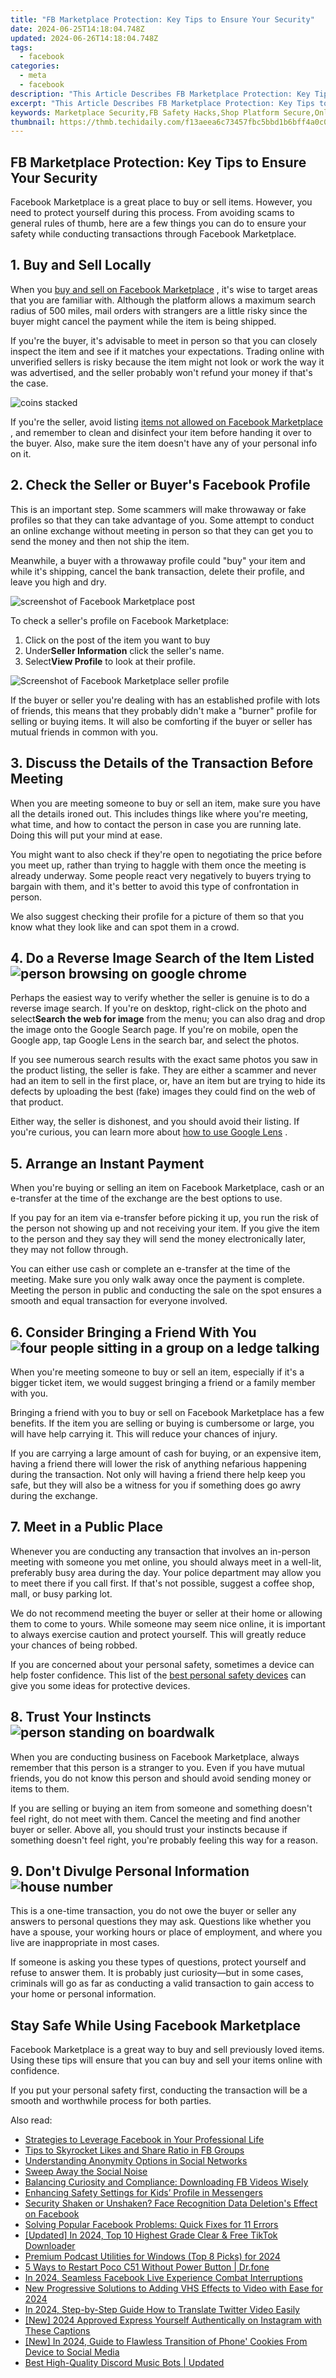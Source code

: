 ```yaml
---
title: "FB Marketplace Protection: Key Tips to Ensure Your Security"
date: 2024-06-25T14:18:04.748Z
updated: 2024-06-26T14:18:04.748Z
tags:
  - facebook
categories:
  - meta
  - facebook
description: "This Article Describes FB Marketplace Protection: Key Tips to Ensure Your Security"
excerpt: "This Article Describes FB Marketplace Protection: Key Tips to Ensure Your Security"
keywords: Marketplace Security,FB Safety Hacks,Shop Platform Secure,Online Buy Protection,Social Shopping Safe,FB Sales Defense,E-Commerce Safeguards
thumbnail: https://thmb.techidaily.com/f13aeea6c73457fbc5bbd1b6bff4a0c00a428af0a90b0cd758e49ef9cfc3066d.jpg
---
```


## FB Marketplace Protection: Key Tips to Ensure Your Security

 Facebook Marketplace is a great place to buy or sell items. However, you need to protect yourself during this process. From avoiding scams to general rules of thumb, here are a few things you can do to ensure your safety while conducting transactions through Facebook Marketplace.

## 1\. Buy and Sell Locally

 When you [buy and sell on Facebook Marketplace](https://www.makeuseof.com/what-is-facebook-marketplace/) , it's wise to target areas that you are familiar with. Although the platform allows a maximum search radius of 500 miles, mail orders with strangers are a little risky since the buyer might cancel the payment while the item is being shipped.

 If you're the buyer, it's advisable to meet in person so that you can closely inspect the item and see if it matches your expectations. Trading online with unverified sellers is risky because the item might not look or work the way it was advertised, and the seller probably won't refund your money if that's the case.

![coins stacked](https://static1.makeuseofimages.com/wordpress/wp-content/uploads/2020/11/Stacked-Coins.jpg)

 If you're the seller, avoid listing [items not allowed on Facebook Marketplace](https://www.facebook.com/policies%5Fcenter/commerce) , and remember to clean and disinfect your item before handing it over to the buyer. Also, make sure the item doesn't have any of your personal info on it.

## 2\. Check the Seller or Buyer's Facebook Profile

 This is an important step. Some scammers will make throwaway or fake profiles so that they can take advantage of you. Some attempt to conduct an online exchange without meeting in person so that they can get you to send the money and then not ship the item.

 Meanwhile, a buyer with a throwaway profile could "buy" your item and while it's shipping, cancel the bank transaction, delete their profile, and leave you high and dry.

![screenshot of Facebook Marketplace post](https://static1.makeuseofimages.com/wordpress/wp-content/uploads/2020/11/Screenshot-Facebook-Marketplace-Post.jpg)

To check a seller's profile on Facebook Marketplace:

1. Click on the post of the item you want to buy
2. Under**Seller Information** click the seller's name.
3. Select**View Profile** to look at their profile.

![Screenshot of Facebook Marketplace seller profile](https://static1.makeuseofimages.com/wordpress/wp-content/uploads/2020/11/Screenshot-Facebook-Marketplace-Seller-Profile.jpg)

 If the buyer or seller you're dealing with has an established profile with lots of friends, this means that they probably didn't make a "burner" profile for selling or buying items. It will also be comforting if the buyer or seller has mutual friends in common with you.

## 3\. Discuss the Details of the Transaction Before Meeting

 When you are meeting someone to buy or sell an item, make sure you have all the details ironed out. This includes things like where you're meeting, what time, and how to contact the person in case you are running late. Doing this will put your mind at ease.

 You might want to also check if they're open to negotiating the price before you meet up, rather than trying to haggle with them once the meeting is already underway. Some people react very negatively to buyers trying to bargain with them, and it's better to avoid this type of confrontation in person.

 We also suggest checking their profile for a picture of them so that you know what they look like and can spot them in a crowd.

## 4\. Do a Reverse Image Search of the Item Listed ![person browsing on google chrome](https://static1.makeuseofimages.com/wordpress/wp-content/uploads/2022/10/person-browsing-on-google-chrome.jpg)

 Perhaps the easiest way to verify whether the seller is genuine is to do a reverse image search. If you're on desktop, right-click on the photo and select**Search the web for image** from the menu; you can also drag and drop the image onto the Google Search page. If you're on mobile, open the Google app, tap Google Lens in the search bar, and select the photos.

 If you see numerous search results with the exact same photos you saw in the product listing, the seller is fake. They are either a scammer and never had an item to sell in the first place, or, have an item but are trying to hide its defects by uploading the best (fake) images they could find on the web of that product.

 Either way, the seller is dishonest, and you should avoid their listing. If you're curious, you can learn more about [how to use Google Lens](https://www.makeuseof.com/tag/google-lens/) .

## 5\. Arrange an Instant Payment

 When you're buying or selling an item on Facebook Marketplace, cash or an e-transfer at the time of the exchange are the best options to use.

 If you pay for an item via e-transfer before picking it up, you run the risk of the person not showing up and not receiving your item. If you give the item to the person and they say they will send the money electronically later, they may not follow through.

 You can either use cash or complete an e-transfer at the time of the meeting. Make sure you only walk away once the payment is complete. Meeting the person in public and conducting the sale on the spot ensures a smooth and equal transaction for everyone involved.

## 6\. Consider Bringing a Friend With You ![four people sitting in a group on a ledge talking](https://static1.makeuseofimages.com/wordpress/wp-content/uploads/2021/11/MUO--four-people-in-a-group.jpg)

 When you're meeting someone to buy or sell an item, especially if it's a bigger ticket item, we would suggest bringing a friend or a family member with you.

 Bringing a friend with you to buy or sell on Facebook Marketplace has a few benefits. If the item you are selling or buying is cumbersome or large, you will have help carrying it. This will reduce your chances of injury.

 If you are carrying a large amount of cash for buying, or an expensive item, having a friend there will lower the risk of anything nefarious happening during the transaction. Not only will having a friend there help keep you safe, but they will also be a witness for you if something does go awry during the exchange.

## 7\. Meet in a Public Place

 Whenever you are conducting any transaction that involves an in-person meeting with someone you met online, you should always meet in a well-lit, preferably busy area during the day. Your police department may allow you to meet there if you call first. If that's not possible, suggest a coffee shop, mall, or busy parking lot.

 We do not recommend meeting the buyer or seller at their home or allowing them to come to yours. While someone may seem nice online, it is important to always exercise caution and protect yourself. This will greatly reduce your chances of being robbed.

 If you are concerned about your personal safety, sometimes a device can help foster confidence. This list of the [best personal safety devices](https://www.makeuseof.com/tag/best-personal-safety-alarms/) can give you some ideas for protective devices.

## 8\. Trust Your Instincts ![person standing on boardwalk](https://static1.makeuseofimages.com/wordpress/wp-content/uploads/2020/11/Person-Standing-Alone-On-Boardwalk.jpg)

 When you are conducting business on Facebook Marketplace, always remember that this person is a stranger to you. Even if you have mutual friends, you do not know this person and should avoid sending money or items to them.

 If you are selling or buying an item from someone and something doesn't feel right, do not meet with them. Cancel the meeting and find another buyer or seller. Above all, you should trust your instincts because if something doesn't feel right, you're probably feeling this way for a reason.

## 9\. Don't Divulge Personal Information ![house number](https://static1.makeuseofimages.com/wordpress/wp-content/uploads/2020/11/Black-House-Number-Fourty-Four.jpg)

 This is a one-time transaction, you do not owe the buyer or seller any answers to personal questions they may ask. Questions like whether you have a spouse, your working hours or place of employment, and where you live are inappropriate in most cases.

 If someone is asking you these types of questions, protect yourself and refuse to answer them. It is probably just curiosity—but in some cases, criminals will go as far as conducting a valid transaction to gain access to your home or personal information.

## Stay Safe While Using Facebook Marketplace

 Facebook Marketplace is a great way to buy and sell previously loved items. Using these tips will ensure that you can buy and sell your items online with confidence.

 If you put your personal safety first, conducting the transaction will be a smooth and worthwhile process for both parties.


<ins class="adsbygoogle"
     style="display:block"
     data-ad-format="autorelaxed"
     data-ad-client="ca-pub-7571918770474297"
     data-ad-slot="1223367746"></ins>



<ins class="adsbygoogle"
     style="display:block"
     data-ad-client="ca-pub-7571918770474297"
     data-ad-slot="8358498916"
     data-ad-format="auto"
     data-full-width-responsive="true"></ins>

<span class="atpl-alsoreadstyle">Also read:</span>
<div><ul>
<li><a href="https://facebook.techidaily.com/strategies-to-leverage-facebook-in-your-professional-life/"><u>Strategies to Leverage Facebook in Your Professional Life</u></a></li>
<li><a href="https://facebook.techidaily.com/tips-to-skyrocket-likes-and-share-ratio-in-fb-groups/"><u>Tips to Skyrocket Likes and Share Ratio in FB Groups</u></a></li>
<li><a href="https://facebook.techidaily.com/understanding-anonymity-options-in-social-networks/"><u>Understanding Anonymity Options in Social Networks</u></a></li>
<li><a href="https://facebook.techidaily.com/sweep-away-the-social-noise/"><u>Sweep Away the Social Noise</u></a></li>
<li><a href="https://facebook.techidaily.com/balancing-curiosity-and-compliance-downloading-fb-videos-wisely/"><u>Balancing Curiosity and Compliance: Downloading FB Videos Wisely</u></a></li>
<li><a href="https://facebook.techidaily.com/enhancing-safety-settings-for-kids-profile-in-messengers/"><u>Enhancing Safety Settings for Kids’ Profile in Messengers</u></a></li>
<li><a href="https://facebook.techidaily.com/security-shaken-or-unshaken-face-recognition-data-deletions-effect-on-facebook/"><u>Security Shaken or Unshaken? Face Recognition Data Deletion's Effect on Facebook</u></a></li>
<li><a href="https://facebook.techidaily.com/solving-popular-facebook-problems-quick-fixes-for-11-errors/"><u>Solving Popular Facebook Problems: Quick Fixes for 11 Errors</u></a></li>
<li><a href="https://tiktok-video-recordings.techidaily.com/updated-in-2024-top-10-highest-grade-clear-and-free-tiktok-downloader/"><u>[Updated] In 2024, Top 10  Highest Grade  Clear & Free TikTok Downloader</u></a></li>
<li><a href="https://extra-support.techidaily.com/premium-podcast-utilities-for-windows-top-8-picks-for-2024/"><u>Premium Podcast Utilities for Windows (Top 8 Picks) for 2024</u></a></li>
<li><a href="https://phone-solutions.techidaily.com/5-ways-to-restart-poco-c51-without-power-button-drfone-by-drfone-reset-android-reset-android/"><u>5 Ways to Restart Poco C51 Without Power Button | Dr.fone</u></a></li>
<li><a href="https://facebook-video-content.techidaily.com/in-2024-seamless-facebook-live-experience-combat-interruptions/"><u>In 2024, Seamless Facebook Live Experience  Combat Interruptions</u></a></li>
<li><a href="https://ai-editing-video.techidaily.com/new-progressive-solutions-to-adding-vhs-effects-to-video-with-ease-for-2024/"><u>New Progressive Solutions to Adding VHS Effects to Video with Ease for 2024</u></a></li>
<li><a href="https://ai-voice-clone.techidaily.com/in-2024-step-by-step-guide-how-to-translate-twitter-video-easily/"><u>In 2024, Step-by-Step Guide How to Translate Twitter Video Easily</u></a></li>
<li><a href="https://instagram-videos.techidaily.com/new-2024-approved-express-yourself-authentically-on-instagram-with-these-captions/"><u>[New] 2024 Approved  Express Yourself Authentically on Instagram with These Captions</u></a></li>
<li><a href="https://snapchat-videos.techidaily.com/new-in-2024-guide-to-flawless-transition-of-phone-cookies-from-device-to-social-media/"><u>[New] In 2024, Guide to Flawless Transition of Phone' Cookies From Device to Social Media</u></a></li>
<li><a href="https://tiktok-clips.techidaily.com/best-high-quality-discord-music-bots-updated/"><u>Best High-Quality Discord Music Bots | Updated</u></a></li>
</ul></div>
